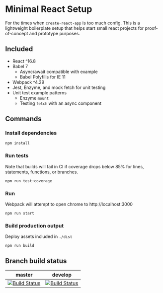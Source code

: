 # Minimal React Setup
For the times when `create-react-app` is too much config. This is a lightweight boilerplate setup that helps start small react projects for proof-of-concept and prototype purposes.

## Included
* React ^16.8
* Babel 7
    * Async/await compatible with example
    * Babel Polyfills for IE 11
* Webpack ^4.29
* Jest, Enzyme, and mock fetch for unit testing
* Unit test example patterns
    * Enzyme `mount`
    * Testing `fetch` with an async component

## Commands
### Install dependencies
```
npm install
```

### Run tests
Note that builds will fail in CI if coverage drops below 85% for lines, statements, functions, or branches.
```
npm run test:coverage
```


### Run
Webpack will attempt to open chrome to http://localhost:3000
```
npm run start
```


### Build production output
Deploy assets included in `./dist`
```
npm run build
```

## Branch build status
| master | develop |
| ------ | ------ |
| [![Build Status](https://travis-ci.org/adamlund/minimal-react-setup.svg?branch=master)](https://travis-ci.org/adamlund/minimal-react-setup) | [![Build Status](https://travis-ci.org/adamlund/minimal-react-setup.svg?branch=develop)](https://travis-ci.org/adamlund/minimal-react-setup) |
